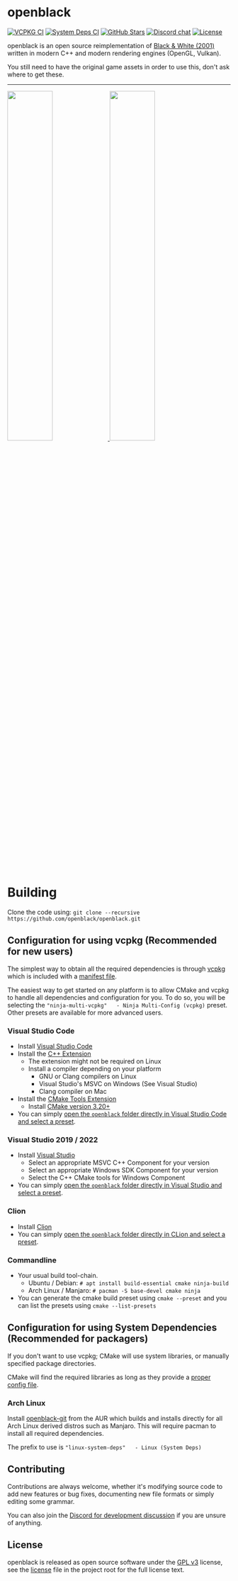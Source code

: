 # openblack

[![VCPKG CI](https://github.com/openblack/openblack/actions/workflows/ci-vcpkg.yml/badge.svg)](https://github.com/openblack/openblack/actions/workflows/ci-vcpkg.yml)
[![System Deps CI](https://github.com/openblack/openblack/actions/workflows/ci-system-deps.yml/badge.svg)](https://github.com/openblack/openblack/actions/workflows/ci-system-deps.yml)
[![GitHub Stars](https://img.shields.io/github/stars/openblack/openblack?logo=github)](https://github.com/openblack/openblack/stargazers)
[![Discord chat](https://img.shields.io/discord/608729286513262622?logo=discord&logoColor=white)](https://discord.gg/5QTexBU)
[![License](https://img.shields.io/github/license/openblack/openblack)](LICENSE.md)

openblack is an open source reimplementation of [Black & White (2001)](https://en.wikipedia.org/wiki/Black_&_White_(video_game)) written in modern C++ and modern rendering engines (OpenGL, Vulkan).

You still need to have the original game assets in order to use this, don't ask where to get these.

---

<a href="https://user-images.githubusercontent.com/1388267/67631321-93c85380-f88c-11e9-9103-804807844af2.png">
    <img src="https://user-images.githubusercontent.com/1388267/67631321-93c85380-f88c-11e9-9103-804807844af2.png" width="45%">
</a>
<a href="https://user-images.githubusercontent.com/1388267/63901712-bad5e680-c9fd-11e9-8000-9de22ad8054e.png">
    <img src="https://user-images.githubusercontent.com/1388267/63901712-bad5e680-c9fd-11e9-8000-9de22ad8054e.png" width="45%">
</a>

# Building

Clone the code using: `git clone --recursive https://github.com/openblack/openblack.git`

## Configuration for using vcpkg (Recommended for new users)

The simplest way to obtain all the required dependencies is through [vcpkg](https://github.com/Microsoft/vcpkg) which is included with a [manifest file](https://github.com/microsoft/vcpkg/blob/master/docs/users/manifests.md).

The easiest way to get started on any platform is to allow CMake and vcpkg to handle all dependencies and configuration
for you. To do so, you will be selecting the `"ninja-multi-vcpkg"   - Ninja Multi-Config (vcpkg)` preset. Other presets are available for more advanced users.

### Visual Studio Code
 * Install [Visual Studio Code](https://code.visualstudio.com/Download)
 * Install the [C++ Extension](vscode:extension/ms-vscode.cpptools)
    * The extension might not be required on Linux
    * Install a compiler depending on your platform
        * GNU or Clang compilers on Linux
        * Visual Studio's MSVC on Windows (See Visual Studio)
        * Clang compiler on Mac
 * Install the [CMake Tools Extension](vscode:extension/ms-vscode.cmake-tools)
     * Install [CMake version 3.20+](https://cmake.org/download/)
 * You can simply [open the `openblack` folder directly in Visual Studio Code and select a preset](https://devblogs.microsoft.com/cppblog/cmake-presets-integration-in-visual-studio-and-visual-studio-code/).

### Visual Studio 2019 / 2022
* Install [Visual Studio](https://visualstudio.microsoft.com/downloads/)
    * Select an appropriate MSVC C++ Component for your version
    * Select an appropriate Windows SDK Component for your version
    * Select the C++ CMake tools for Windows Component
* You can simply [open the `openblack` folder directly in Visual Studio and select a preset](https://devblogs.microsoft.com/cppblog/cmake-presets-integration-in-visual-studio-and-visual-studio-code/).

### Clion
* Install [Clion](https://www.jetbrains.com/clion/download/)
* You can simply [open the `openblack` folder directly in CLion and select a preset](https://www.jetbrains.com/help/clion/cmake-presets.html).

### Commandline
* Your usual build tool-chain.
    * Ubuntu / Debian: `# apt install build-essential cmake ninja-build`
    * Arch Linux / Manjaro: `# pacman -S base-devel cmake ninja`
* You can generate the cmake build preset using `cmake --preset` and you can list the presets using `cmake --list-presets`

## Configuration for using System Dependencies (Recommended for packagers)

If you don't want to use vcpkg; CMake will use system libraries, or manually specified package directories.

CMake will find the required libraries as long as they provide a [proper config file](https://cmake.org/cmake/help/latest/guide/using-dependencies/index.html#libraries-providing-config-file-packages).

### Arch Linux

Install [openblack-git](https://aur.archlinux.org/packages/openblack-git/) from the AUR which builds and installs directly for all Arch Linux derived distros such as Manjaro. This will require pacman to install all required dependencies.

The prefix to use is `"linux-system-deps"   - Linux (System Deps)`

## Contributing
Contributions are always welcome, whether it's modifying source code to add new
features or bug fixes, documenting new file formats or simply editing some
grammar.

You can also join the [Discord for development discussion]((https://discord.gg/5QTexBU))
if you are unsure of anything.

## License
openblack is released as open source software under the [GPL v3](https://opensource.org/licenses/gpl-3.0.html)
license, see the [license](./license) file in the project root for the full license text.
